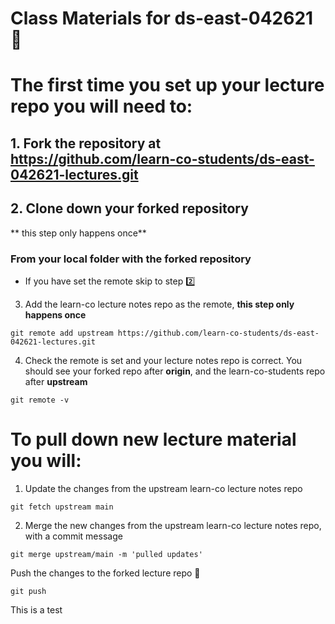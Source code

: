 # Class Materials for ds-east-042621 :floppy_disk:



# The first time you set up your lecture repo you will need to:

## 1. Fork the repository at https://github.com/learn-co-students/ds-east-042621-lectures.git


## 2. Clone down your forked repository
** this step only happens once**

### From your local folder with the forked repository

* If you have set the remote skip to step :two:

3. Add the learn-co lecture notes repo as the remote, **this step only happens once**
```
git remote add upstream https://github.com/learn-co-students/ds-east-042621-lectures.git
```

4. Check the remote is set and your lecture notes repo is correct.
You should see your forked repo after **origin**, and the learn-co-students repo after **upstream**

```
git remote -v
```

# To pull down new lecture material you will:

1. Update the changes from the upstream learn-co lecture notes repo
```
git fetch upstream main
```


2. Merge the new changes from the upstream learn-co lecture notes repo, with a commit message
```
git merge upstream/main -m 'pulled updates'
```



Push the changes to the forked lecture repo :raised_hands:
```
git push
```

This is a test
